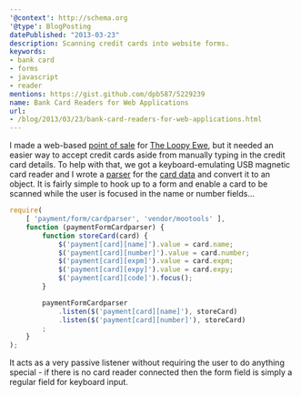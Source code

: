 ```yaml
---
'@context': http://schema.org
'@type': BlogPosting
datePublished: "2013-03-23"
description: Scanning credit cards into website forms.
keywords:
- bank card
- forms
- javascript
- reader
mentions: https://gist.github.com/dpb587/5229239
name: Bank Card Readers for Web Applications
url:
- /blog/2013/03/23/bank-card-readers-for-web-applications.html
---
```


I made a web-based [point of sale][1] for [The Loopy Ewe][2], but it needed an easier way to accept credit cards aside
from manually typing in the credit card details. To help with that, we got a keyboard-emulating USB magnetic card reader
and I wrote a [parser][3] for the [card data][4] and convert it to an object. It is fairly simple to hook up to a form
and enable a card to be scanned while the user is focused in the name or number fields...

```javascript
require(
    [ 'payment/form/cardparser', 'vendor/mootools' ],
    function (paymentFormCardparser) {
        function storeCard(card) {
            $('payment[card][name]').value = card.name;
            $('payment[card][number]').value = card.number;
            $('payment[card][expm]').value = card.expm;
            $('payment[card][expy]').value = card.expy;
            $('payment[card][code]').focus();
        }

        paymentFormCardparser
            .listen($('payment[card][name]'), storeCard)
            .listen($('payment[card][number]'), storeCard)
        ;
    }
);
```

It acts as a very passive listener without requiring the user to do anything special - if there is no card reader
connected then the form field is simply a regular field for keyboard input.


 [1]: http://en.wikipedia.org/wiki/Point_of_sale
 [2]: http://www.theloopyewe.com/
 [3]: https://gist.github.com/dpb587/5229239#file-cardparser-js
 [4]: http://en.wikipedia.org/wiki/Magnetic_stripe_card
